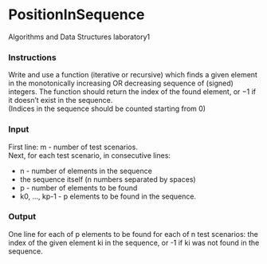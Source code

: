# PositionInSequence

Algorithms and Data Structures laboratory1

### Instructions
Write and use a function (iterative or recursive) which finds a given element in the monotonically increasing OR decreasing sequence of (signed) integers. The function should return the index of the found element, or −1 if it doesn’t exist in the sequence. <br/>
(Indices in the sequence should be counted starting from 0)

### Input
First line: m - number of test scenarios. <br/>
Next, for each test scenario, in consecutive lines:
<ul>
  <li>n - number of elements in the sequence</li>
  <li>the sequence itself (n numbers separated by spaces)</li>
  <li>p - number of elements to be found</li>
  <li>k0, ..., kp-1 - p elements to be found in the sequence.</li>
</ul>

### Output
One line for each of p elements to be found for each of n test scenarios: the index of the given element ki in the sequence, or -1 if ki was not found in the sequence.
